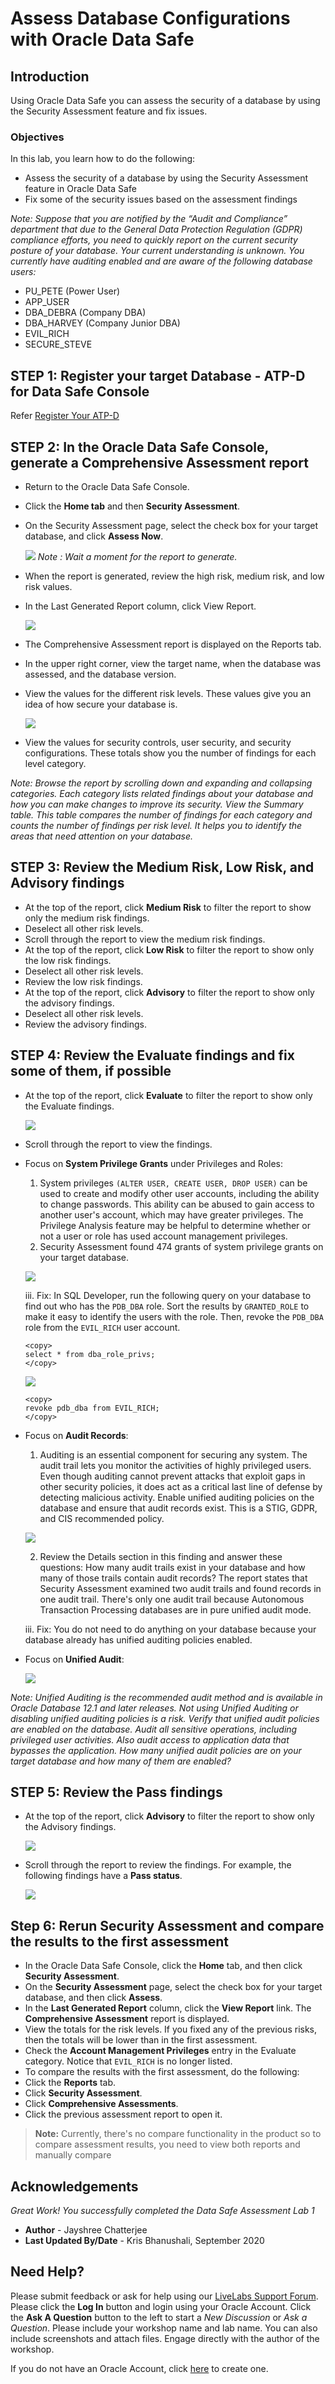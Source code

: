 # Assess Database Configurations with Oracle Data Safe
## Introduction
Using Oracle Data Safe you can assess the security of a database by using the Security Assessment feature and fix issues.

### Objectives

In this lab, you learn how to do the following:

- Assess the security of a database by using the Security Assessment feature in Oracle Data Safe
- Fix some of the security issues based on the assessment findings

*Note: Suppose that you are notified by the “Audit and Compliance” department that due to the General Data Protection Regulation (GDPR) compliance efforts, you need to quickly report on the current security posture of your database. Your current understanding is unknown. You currently have auditing enabled and are aware of the following database users:*

- PU_PETE (Power User)
- APP_USER
- DBA_DEBRA (Company DBA)
- DBA_HARVEY (Company Junior DBA)
- EVIL_RICH
- SECURE_STEVE 

## STEP 1: Register your target Database - ATP-D for Data Safe Console

Refer [Register Your ATP-D](https://github.com/labmaterial/adbguides-dev/blob/master/adb-datasafe/Register%20a%20Target%20Database.md)

## STEP 2: In the Oracle Data Safe Console, generate a Comprehensive Assessment report

- Return to the Oracle Data Safe Console.
- Click the **Home tab** and then **Security Assessment**.
- On the Security Assessment page, select the check box for your target database, and click **Assess Now**.

   ![](./images/Img4.png " ") 
*Note : Wait a moment for the report to generate.*
- When the report is generated, review the high risk, medium risk, and low risk values.
- In the Last Generated Report column, click View Report.

   ![](./images/Img5.png " ")
- The Comprehensive Assessment report is displayed on the Reports tab.
- In the upper right corner, view the target name, when the database was assessed, and the database version.
- View the values for the different risk levels. These values give you an idea of how secure your database is.

   ![](./images/Img6.png " ")
- View the values for security controls, user security, and security configurations. These totals show you the number of findings for each level category.

*Note: Browse the report by scrolling down and expanding and collapsing categories. Each category lists related findings about your database and how you can make changes to improve its security.*
*View the Summary table. This table compares the number of findings for each category and counts the number of findings per risk level. It helps you to identify the areas that need attention on your database.*

## STEP 3: Review the Medium Risk, Low Risk, and Advisory findings

- At the top of the report, click **Medium Risk** to filter the report to show only the medium risk findings.
- Deselect all other risk levels.
- Scroll through the report to view the medium risk findings.
- At the top of the report, click **Low Risk** to filter the report to show only the low risk findings.
- Deselect all other risk levels.
- Review the low risk findings.
- At the top of the report, click **Advisory** to filter the report to show only the advisory findings.
- Deselect all other risk levels.
- Review the advisory findings.

## STEP 4: Review the Evaluate findings and fix some of them, if possible

- At the top of the report, click **Evaluate** to filter the report to show only the Evaluate findings.

   ![](./images/Img7.png " ")
- Scroll through the report to view the findings.
- Focus on **System Privilege Grants** under Privileges and Roles:
  1. System privileges `(ALTER USER, CREATE USER, DROP USER)` can be used to create and modify other user accounts, including the ability to change passwords. This ability can be abused to gain access to another user's account, which may have greater privileges. The Privilege Analysis feature may be helpful to determine whether or not a user or role has used account management privileges.
  2. Security Assessment found 474 grants of system privilege grants on your target database.
  
   ![](./images/Img8.png " ")
   
    iii. Fix: In SQL Developer, run the following query on your database to find out who has the `PDB_DBA` role. Sort the results by `GRANTED_ROLE` to make it easy to identify the users with the role. Then, revoke the `PDB_DBA` role from the `EVIL_RICH` user account.  

    ```
    <copy>
    select * from dba_role_privs;
    </copy>
    ```   
   ![](./images/Img9.jpg " ")    
   
     ```
    <copy>
    revoke pdb_dba from EVIL_RICH;
    </copy>
    ```     
- Focus on **Audit Records**:

  1. Auditing is an essential component for securing any system. The audit trail lets you monitor the activities of highly privileged users. Even though auditing cannot prevent attacks that exploit gaps in other security policies, it does act as a critical last line of defense by detecting malicious activity. Enable unified auditing policies on the database and ensure that audit records exist. This is a STIG, GDPR, and CIS recommended policy.
  
   ![](./images/Img10.jpg " ")
   
  2. Review the Details section in this finding and answer these questions: How many audit trails exist in your database and how many of those trails contain audit records? The report states that Security Assessment examined two audit trails and found records in one audit trail. There's only one audit trail because Autonomous Transaction Processing databases are in pure unified audit mode.
  
    iii. Fix: You do not need to do anything on your database because your database already has unified auditing policies enabled.
  
- Focus on **Unified Audit**:

   ![](./images/Img11.jpg " ")

*Note: Unified Auditing is the recommended audit method and is available in Oracle Database 12.1 and later releases. Not using Unified Auditing or disabling unified auditing policies is a risk. Verify that unified audit policies are enabled on the database. Audit all sensitive operations, including privileged user activities. Also audit access to application data that bypasses the application. How many unified audit policies are on your target database and how many of them are enabled?*

## STEP 5: Review the Pass findings

- At the top of the report, click **Advisory** to filter the report to show only the Advisory findings.

   ![](./images/Img12.png " ")
- Scroll through the report to review the findings. For example, the following findings have a **Pass status**.

   ![](./images/Img13.png " ")

## Step 6: Rerun Security Assessment and compare the results to the first assessment

- In the Oracle Data Safe Console, click the **Home** tab, and then click **Security Assessment**.
- On the **Security Assessment** page, select the check box for your target database, and then click **Assess**.
- In the **Last Generated Report** column, click the **View Report** link. The **Comprehensive Assessment** report is displayed.
- View the totals for the risk levels.
If you fixed any of the previous risks, then the totals will be lower than in the first assessment.
- Check the **Account Management Privileges** entry in the Evaluate category. Notice that `EVIL_RICH` is no longer listed.
- To compare the results with the first assessment, do the following:
 - Click the **Reports** tab.
 - Click **Security Assessment**.
 - Click **Comprehensive Assessments**.
 - Click the previous assessment report to open it.

> **Note:**
Currently, there's no compare functionality in the product so to compare assessment results, you need to view both reports and manually compare

## Acknowledgements

*Great Work! You successfully completed the Data Safe Assessment Lab 1*

- **Author** - Jayshree Chatterjee
- **Last Updated By/Date** - Kris Bhanushali, September 2020


## Need Help?
Please submit feedback or ask for help using our [LiveLabs Support Forum](https://community.oracle.com/tech/developers/categories/autonomous-database-dedicated). Please click the **Log In** button and login using your Oracle Account. Click the **Ask A Question** button to the left to start a *New Discussion* or *Ask a Question*.  Please include your workshop name and lab name.  You can also include screenshots and attach files.  Engage directly with the author of the workshop.

If you do not have an Oracle Account, click [here](https://profile.oracle.com/myprofile/account/create-account.jspx) to create one.